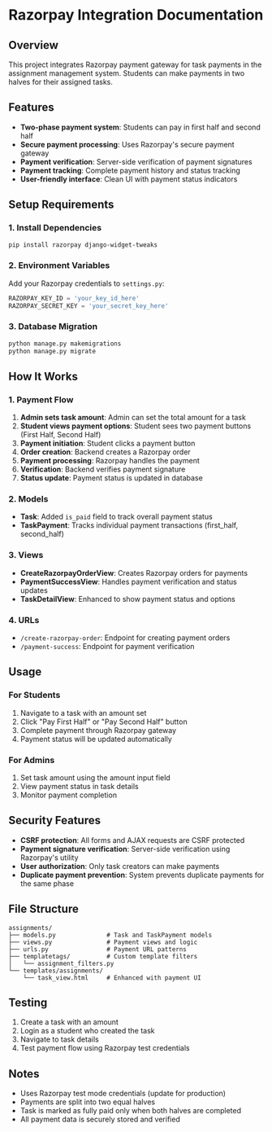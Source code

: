 # Razorpay Integration Documentation

## Overview
This project integrates Razorpay payment gateway for task payments in the assignment management system. Students can make payments in two halves for their assigned tasks.

## Features
- **Two-phase payment system**: Students can pay in first half and second half
- **Secure payment processing**: Uses Razorpay's secure payment gateway
- **Payment verification**: Server-side verification of payment signatures
- **Payment tracking**: Complete payment history and status tracking
- **User-friendly interface**: Clean UI with payment status indicators

## Setup Requirements

### 1. Install Dependencies
```bash
pip install razorpay django-widget-tweaks
```

### 2. Environment Variables
Add your Razorpay credentials to `settings.py`:
```python
RAZORPAY_KEY_ID = 'your_key_id_here'
RAZORPAY_SECRET_KEY = 'your_secret_key_here'
```

### 3. Database Migration
```bash
python manage.py makemigrations
python manage.py migrate
```

## How It Works

### 1. Payment Flow
1. **Admin sets task amount**: Admin can set the total amount for a task
2. **Student views payment options**: Student sees two payment buttons (First Half, Second Half)
3. **Payment initiation**: Student clicks a payment button
4. **Order creation**: Backend creates a Razorpay order
5. **Payment processing**: Razorpay handles the payment
6. **Verification**: Backend verifies payment signature
7. **Status update**: Payment status is updated in database

### 2. Models
- **Task**: Added `is_paid` field to track overall payment status
- **TaskPayment**: Tracks individual payment transactions (first_half, second_half)

### 3. Views
- **CreateRazorpayOrderView**: Creates Razorpay orders for payments
- **PaymentSuccessView**: Handles payment verification and status updates
- **TaskDetailView**: Enhanced to show payment status and options

### 4. URLs
- `/create-razorpay-order`: Endpoint for creating payment orders
- `/payment-success`: Endpoint for payment verification

## Usage

### For Students
1. Navigate to a task with an amount set
2. Click "Pay First Half" or "Pay Second Half" button
3. Complete payment through Razorpay gateway
4. Payment status will be updated automatically

### For Admins
1. Set task amount using the amount input field
2. View payment status in task details
3. Monitor payment completion

## Security Features
- **CSRF protection**: All forms and AJAX requests are CSRF protected
- **Payment signature verification**: Server-side verification using Razorpay's utility
- **User authorization**: Only task creators can make payments
- **Duplicate payment prevention**: System prevents duplicate payments for the same phase

## File Structure
```
assignments/
├── models.py              # Task and TaskPayment models
├── views.py               # Payment views and logic
├── urls.py                # Payment URL patterns
├── templatetags/          # Custom template filters
│   └── assignment_filters.py
└── templates/assignments/
    └── task_view.html     # Enhanced with payment UI
```

## Testing
1. Create a task with an amount
2. Login as a student who created the task
3. Navigate to task details
4. Test payment flow using Razorpay test credentials

## Notes
- Uses Razorpay test mode credentials (update for production)
- Payments are split into two equal halves
- Task is marked as fully paid only when both halves are completed
- All payment data is securely stored and verified
